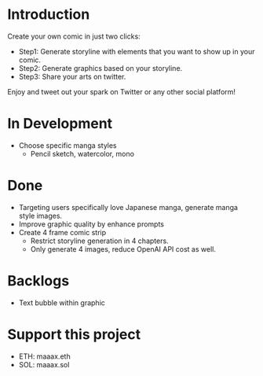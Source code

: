 # Introduction

Create your own comic in just two clicks:

- Step1: Generate storyline with elements that you want to show up in your comic.
- Step2: Generate graphics based on your storyline.
- Step3: Share your arts on twitter.

Enjoy and tweet out your spark on Twitter or any other social platform!


# In Development
- Choose specific manga styles
  - Pencil sketch, watercolor, mono

# Done
- Targeting users specifically love Japanese manga, generate manga style images.
- Improve graphic quality by enhance prompts
- Create 4 frame comic strip
  - Restrict storyline generation in 4 chapters.
  - Only generate 4 images, reduce OpenAI API cost as well.


# Backlogs
- Text bubble within graphic


# Support this project
- ETH: maaax.eth
- SOL: maaax.sol
